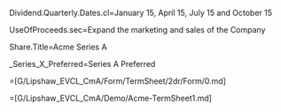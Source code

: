 Dividend.Quarterly.Dates.cl=January 15, April 15, July 15 and October 15

UseOfProceeds.sec=Expand the marketing and sales of the Company

Share.Title=Acme Series A

_Series_X_Preferred=Series A Preferred

=[G/Lipshaw_EVCL_CmA/Form/TermSheet/2dr/Form/0.md]

=[G/Lipshaw_EVCL_CmA/Demo/Acme-TermSheet1.md]

